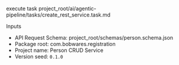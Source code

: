 execute task project_root/ai/agentic-pipeline/tasks/create_rest_service.task.md

Inputs
- API Request Schema: project_root/schemas/person.schema.json
- Package root: com.bobwares.registration
- Project name: Person CRUD Service
- Version seed: `0.1.0`